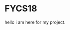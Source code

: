 # FYCS18
hello
i am here for my project.







































































